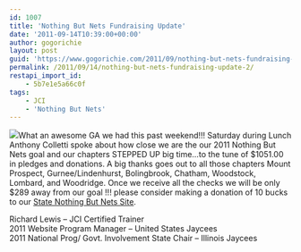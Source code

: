 ```yaml
---
id: 1007
title: 'Nothing But Nets Fundraising Update'
date: '2011-09-14T10:39:00+00:00'
author: gogorichie
layout: post
guid: 'https://www.gogorichie.com/2011/09/nothing-but-nets-fundraising-update-2/'
permalink: /2011/09/14/nothing-but-nets-fundraising-update-2/
restapi_import_id:
    - 5b7e1e5a66c0f
tags:
    - JCI
    - 'Nothing But Nets'
---
```


![](http://iljaycees.org/wp-content/uploads/2011/09/nets.jpg)What an awesome GA we had this past weekend!!! Saturday during Lunch Anthony Colletti spoke about how close we are the our 2011 Nothing But Nets goal and our chapters STEPPED UP big time…to the tune of $1051.00 in pledges and donations. A big thanks goes out to all those chapters Mount Prospect, Gurnee/Lindenhurst, Bolingbrook, Chatham, Woodstock, Lombard, and Woodridge. Once we receive all the checks we will be only $289 away from our goal !!! please consider making a donation of 10 bucks to our [State Nothing But Nets Site](http://bit.ly/thedrivefor289).

Richard Lewis – JCI Certified Trainer   
2011 Website Program Manager – United States Jaycees   
2011 National Prog/ Govt. Involvement State Chair – Illinois Jaycees